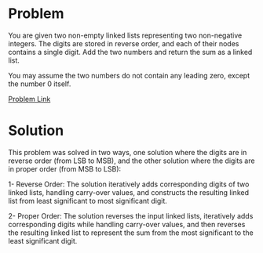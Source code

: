 # Problem
You are given two non-empty linked lists representing two non-negative integers. The digits are stored in reverse order, and each of their nodes contains a single digit. Add the two numbers and return the sum as a linked list.

You may assume the two numbers do not contain any leading zero, except the number 0 itself.

[Problem Link](https://leetcode.com/problems/add-two-numbers/)

# Solution
This problem was solved in two ways, one solution where the digits are in reverse order (from LSB to MSB), and the other solution where the digits are in proper order (from MSB to LSB):

1- Reverse Order: The solution iteratively adds corresponding digits of two linked lists, handling carry-over values, and constructs the resulting linked list from least significant to most significant digit.

2- Proper Order: The solution reverses the input linked lists, iteratively adds corresponding digits while handling carry-over values, and then reverses the resulting linked list to represent the sum from the most significant to the least significant digit.
